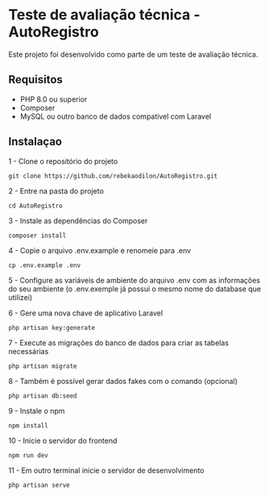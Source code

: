 # Teste de avaliação técnica - AutoRegistro
Este projeto foi desenvolvido como parte de um teste de avaliação técnica.

## Requisitos
- PHP 8.0 ou superior
- Composer
- MySQL ou outro banco de dados compatível com Laravel

## Instalaçao

1 - Clone o repositório do projeto
```
git clone https://github.com/rebekaodilon/AutoRegistro.git
```
2 - Entre na pasta do projeto
```
cd AutoRegistro
```
3 - Instale as dependências do Composer
```
composer install
```
4 - Copie o arquivo .env.example e renomeie para .env
```
cp .env.example .env
```
5 - Configure as variáveis de ambiente do arquivo .env com as informações do seu ambiente (o .env.exemple já possui o mesmo nome do database que utilizei)

6 - Gere uma nova chave de aplicativo Laravel
```
php artisan key:generate
```
7 - Execute as migrações do banco de dados para criar as tabelas necessárias
```
php artisan migrate
```
8 - Também é possível gerar dados fakes com o comando (opcional)
```
php artisan db:seed
```
9 - Instale o npm
```
npm install
```
10 - Inicie o servidor do frontend
```
npm run dev
```
11 - Em outro terminal inicie o servidor de desenvolvimento
```
php artisan serve
```
